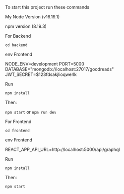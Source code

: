 To start this project run these commands

My Node Version (v16.19.1)

npm version (8.19.3)

For Backend

`cd backend`

env Frontend

NODE_ENV=development
PORT=5000
DATABASE="mongodb://localhost:27017/goodreads"
JWT_SECRET=$123fdsakjlioqwerlk

Run

`npm install`

Then:

`npm start` or `npm run dev`

For Frontend

`cd frontend`

env Frontend

REACT_APP_API_URL=http://localhost:5000/api/graphql

Run

`npm install`

Then:

`npm start`
